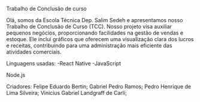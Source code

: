 Trabalho de Conclusão de curso

Olá, somos da Escola Técnica Dep. Salim Sedeh e apresentamos nosso Trabalho de Conclusão de Curso (TCC). Nosso projeto visa auxiliar pequenos negócios, proporcionando facilidades na gestão de vendas e estoque. 
Ele inclui gráficos que oferecem uma visualização clara dos lucros e receitas, contribuindo para uma administração mais eficiente das atividades comerciais.

Linguagens usadas:
-React Native
-JavaScript

Node.js

Criadores:
Felipe Eduardo Bertin;
Gabriel Pedro Ramos;
Pedro Henrique de Lima Silveira;
Vinicius Gabriel Landgraff de Carli;
